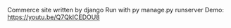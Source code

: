Commerce site written by django
Run with py manage.py runserver
Demo: 
https://youtu.be/Q7QkICEDOU8

